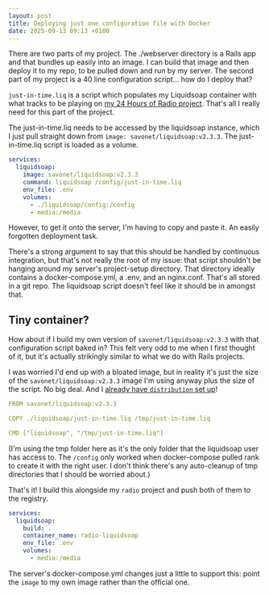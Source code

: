 ```yaml
---
layout: post
title: Deploying just one configuration file with Docker
date: 2025-09-13 09:13 +0100
---
```


There are two parts of my project. The ./webserver directory is a Rails app and that bundles up easily into an image. I can build that image and then deploy it to my repo, to be pulled down and run by my server. The second part of my project is a 40 line configuration script... how do I deploy that?

`just-in-time.liq` is a script which populates my Liquidsoap container with what tracks to be playing on [my 24 Hours of Radio project](https://radio.shane.computer/). That's all I really need for this part of the project.

The just-in-time.liq needs to be accessed by the liquidsoap instance, which I just pull straight down from `image: savonet/liquidsoap:v2.3.3`. The just-in-time.liq script is loaded as a volume.

```yaml
services:
  liquidsoap:
    image: savonet/liquidsoap:v2.3.3
    command: liquidsoap /config/just-in-time.liq
    env_file: .env
    volumes:
      - ./liquidsoap/config:/config
      - media:/media
```

However, to get it onto the server, I'm having to copy and paste it. An easily forgotten deployment task.

There's a strong argument to say that this should be handled by continuous integration, but that's not really the root of my issue: that script shouldn't be hanging around my server's project-setup directory. That directory ideally contains a docker-compose.yml, a .env, and an nginx.conf. That's all stored in a git repo. The liquidsoap script doesn't feel like it should be in amongst that.

## Tiny container?

How about if I build my own version of `savonet/liquidsoap:v2.3.3` with that configuration script baked in? This felt very odd to me when I first thought of it, but it's actually strikingly similar to what we do with Rails projects.

I was worried I'd end up with a bloated image, but in reality it's just the size of the `savonet/liquidsoap:v2.3.3` image I'm using anyway plus the size of the script. No big deal. And I [already have `distribution` set up](https://technicallyshane.com/2025/08/29/the-non-facy-way-of-deploying-a-rails-app-and-a-step-toward-the-future.html#distributiondistribution)!

```yaml
FROM savonet/liquidsoap:v2.3.3

COPY ./liquidsoap/just-in-time.liq /tmp/just-in-time.liq

CMD ["liquidsoap", "/tmp/just-in-time.liq"]
```

(I'm using the tmp folder here as it's the only folder that the liquidsoap user has access to. The `/config` only worked when docker-compose pulled rank to create it with the right user. I don't think there's any auto-cleanup of tmp directories that I should be worried about.)

That's it! I build this alongside my `radio` project and push both of them to the registry.

```yaml
services:
  liquidsoap:
    build: .
    container_name: radio-liquidsoap
    env_file: .env
    volumes:
      - media:/media
```

The server's docker-compose.yml changes just a little to support this: point the `image` to my own image rather than the official one.
